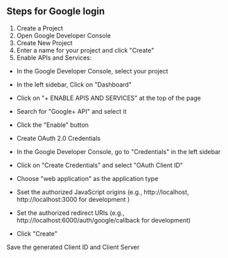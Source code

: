 
## Steps for Google login 

1. Create a Project
2. Open Google Developer Console
3. Create New Project
4. Enter a name for your project and click "Create"
5. Enable APIs and Services: 

- In the Google Developer Console, select your project 
- In the left sidebar, Click on "Dashboard"
- Click on "+ ENABLE APIS AND SERVICES" at the top of the page
- Search for "Google+ API" and select it
- Click the "Enable" button
- Create OAuth 2.0 Credentials

- In the Google Developer Console, go to "Credentials" in the left sidebar
- Click on "Create Credentials" and select "OAuth Client ID"
- Choose "web application" as the application type
- Sset the authorized JavaScript origins (e.g., http://localhost, http://localhost:3000 for development )
- Set the authorized redirect URIs (e.g., http://localhost:6000/auth/google/callback for development)
- Click "Create"

Save the generated Client ID and Client Server